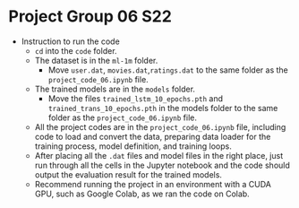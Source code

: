 # Project Group 06 S22

- Instruction to run the code
  - `cd` into the `code` folder.
  - The dataset is in the `ml-1m` folder. 
    - Move `user.dat`, `movies.dat`,`ratings.dat` to the same folder as the `project_code_06.ipynb` file.
  - The trained models are in the `models` folder.
    - Move the files `trained_lstm_10_epochs.pth` and `trained_trans_10_epochs.pth` in the models folder to the same folder as the `project_code_06.ipynb` file.
  - All the project codes are in the `project_code_06.ipynb` file, including code to load and convert the data, preparing data loader for the training process, model definition, and training loops.
  - After placing all the `.dat` files and model files in the right place, just run through all the cells in the Jupyter notebook and the code should output the evaluation result for the trained models.
  - Recommend running the project in an environment with a CUDA GPU, such as Google Colab, as we ran the code on Colab.


